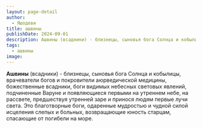 ```yaml
---
layout: page-detail
author:
  - Яшодеви
title: ашвины
publishDate: 2024-09-01
description: Ашвины (всадники) - близнецы, сыновья бога Солнца и кобылицы, врачеватели богов и покровители аюрведической медицины, божественные всадники, боги видимых небесных световых явлений, подчиненные Варуне и появляющиеся первыми на утреннем небе, на рассвете, предшествуя утренней заре и принося людям первые лучи света.
tags:
  - ашвины
image:
---
```

**Ашвины** (всадники) - близнецы, сыновья бога Солнца и кобылицы, врачеватели богов и покровители аюрведической медицины, божественные всадники, боги видимых небесных световых явлений, подчиненные Варуне и появляющиеся первыми на утреннем небе, на рассвете, предшествуя утренней заре и принося людям первые лучи света. Это благотворные боги, одаренные мудростью и чудной силой исцеления слепых и больных, возвращающие юность старцам, спасающие от погибели на море.
